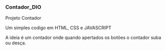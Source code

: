 ### Contador_DIO

Projeto Contador 

Um simples codigo em HTML, CSS e JAVASCRIPT

A ideia é um contador onde quando apertados os botões o contador suba ou desça.
